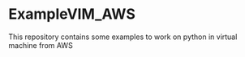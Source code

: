 # ExampleVIM_AWS
This repository contains some examples to work on python in virtual machine from AWS
